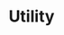 ---
layout: default
title: Utility
description: A collection of utility macros for healers
permalink: /Healer/Utility
parent: Healer
---